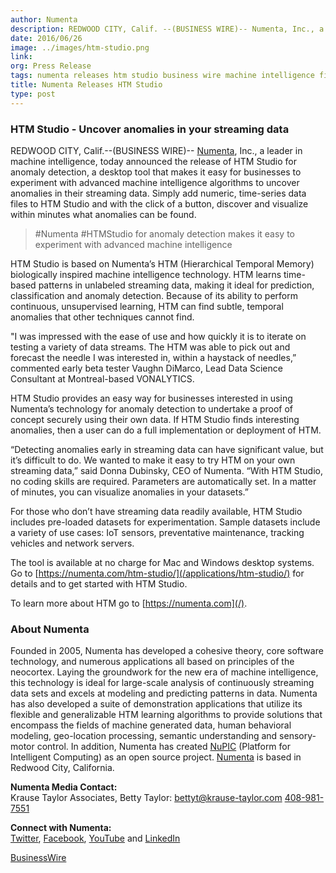 ```yaml
---
author: Numenta
description: REDWOOD CITY, Calif. --(BUSINESS WIRE)-- Numenta, Inc., a leader in machine intelligence, today announced the release of HTM Studio for anomaly detection, a desktop tool that makes it easy for businesses to experiment with advanced machine intelligence algorithms to uncover anomalies in their streaming data.
date: 2016/06/26
image: ../images/htm-studio.png
link:
org: Press Release
tags: numenta releases htm studio business wire machine intelligence find anomalies streaming data
title: Numenta Releases HTM Studio
type: post
---
```


### HTM Studio - Uncover anomalies in your streaming data

REDWOOD CITY, Calif.--(BUSINESS WIRE)-- [Numenta](/), Inc., a leader in machine
intelligence, today announced the release of HTM Studio for anomaly detection, a
desktop tool that makes it easy for businesses to experiment with advanced
machine intelligence algorithms to uncover anomalies in their streaming data.
Simply add numeric, time-series data files to HTM Studio and with the click of a
button, discover and visualize within minutes what anomalies can be found.

> #Numenta #HTMStudio for anomaly detection makes it easy to experiment with
  advanced machine intelligence

HTM Studio is based on Numenta’s HTM (Hierarchical Temporal Memory) biologically
inspired machine intelligence technology. HTM learns time-based patterns in
unlabeled streaming data, making it ideal for prediction, classification and
anomaly detection. Because of its ability to perform continuous, unsupervised
learning, HTM can find subtle, temporal anomalies that other techniques cannot
find.

"I was impressed with the ease of use and how quickly it is to iterate on
testing a variety of data streams. The HTM was able to pick out and forecast the
needle I was interested in, within a haystack of needles,” commented early beta
tester Vaughn DiMarco, Lead Data Science Consultant at Montreal-based
VONALYTICS.

HTM Studio provides an easy way for businesses interested in using Numenta’s
technology for anomaly detection to undertake a proof of concept securely using
their own data. If HTM Studio finds interesting anomalies, then a user can do a
full implementation or deployment of HTM.

“Detecting anomalies early in streaming data can have significant value, but
it’s difficult to do. We wanted to make it easy to try HTM on your own streaming
data,” said Donna Dubinsky, CEO of Numenta. “With HTM Studio, no coding skills
are required. Parameters are automatically set. In a matter of minutes, you can
visualize anomalies in your datasets.”

For those who don’t have streaming data readily available, HTM Studio includes
pre-loaded datasets for experimentation. Sample datasets include a variety of
use cases: IoT sensors, preventative maintenance, tracking vehicles and network
servers.

The tool is available at no charge for Mac and Windows desktop systems. Go to
[https://numenta.com/htm-studio/](/applications/htm-studio/) for details and to get started
with HTM Studio.

To learn more about HTM go to [https://numenta.com](/).

### About Numenta

Founded in 2005, Numenta has developed a cohesive theory, core software
technology, and numerous applications all based on principles of the neocortex.
Laying the groundwork for the new era of machine intelligence, this technology
is ideal for large-scale analysis of continuously streaming data sets and excels
at modeling and predicting patterns in data. Numenta has also developed a suite
of demonstration applications that utilize its flexible and generalizable HTM
learning algorithms to provide solutions that encompass the fields of machine
generated data, human behavioral modeling, geo-location processing, semantic
understanding and sensory-motor control. In addition, Numenta has created
[NuPIC](http://numenta.org) (Platform for Intelligent Computing) as an open
source project. [Numenta](/) is based in Redwood City, California.

**Numenta Media Contact:** <br/>
Krause Taylor Associates,
Betty Taylor:
[bettyt@krause-taylor.com](mailto:bettyt@krause-taylor.com)
[408-981-7551](tel:+1-408-981-7551)

**Connect with Numenta:** <br/>
[Twitter](https://twitter.com/numenta),
[Facebook](https://www.facebook.com/pages/Numenta/321559142118?ref=br_tf),
[YouTube](https://www.youtube.com/user/numenta) and
[LinkedIn](https://www.linkedin.com/company/numenta)

[BusinessWire](http://www.businesswire.com/news/home/20160627005453/en/Numenta-Releases-HTM-Studio)
